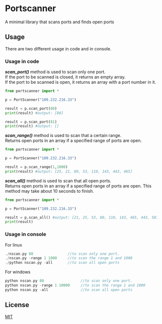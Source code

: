 # Portscanner
A minimal library that scans ports and finds open ports
## Usage
There are two different usage in code and in console.
### Usage in code
<i><b>scan_port()</b></i> method is used to scan only one port.<br> 
If the port to be scanned is closed, it returns an empty array.<br>
If the port to be scanned is open, it returns an array with a port number in it.
```python
from portscanner import *

p = PortScanner("109.232.216.33")

result = p.scan_port(80)
print(result) #output: [80]

result = p.scan_port(81)
print(result) #output: []
```

<i><b>scan_range()</b></i> method is used to scan that a certain range.<br> 
Returns open ports in an array if a specified range of ports are open.
```python
from portscanner import *

p = PortScanner("109.232.216.33")

result = p.scan_range(1,1000)
print(result) #output: [25, 21, 80, 53, 110, 143, 443, 465]
```

<i><b>scan_all()</b></i> method is used to scan that all open ports.<br> 
Returns open ports in an array if a specified range of ports are open. This method may take about 10 seconds to finish.
```python
from portscanner import *

p = PortScanner("109.232.216.33")

result = p.scan_all() #output: [21, 25, 53, 80, 110, 143, 465, 443, 587, 993, 995, 2078, 2095, 2077, 2083, 2087, 2086, 2096, 2082, 33410]
print(result)
```
### Usage in console
For linux
```c
./nscan.py 80                //to scan only one port.
./nscan.py -range 1 1000     //to scan the range 1 and 1000
./python nscan.py -all       //to scan all open ports
```
For windows
```c
python nscan.py 80                 //to scan only one port.
python nscan.py -range 1 10000     //to scan the range 1 and 1000
python nscan.py -all               //to scan all open ports
```
## License
[MIT](https://choosealicense.com/licenses/mit/)
